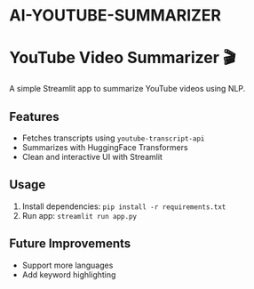# AI-YOUTUBE-SUMMARIZER
# YouTube Video Summarizer 🎬

A simple Streamlit app to summarize YouTube videos using NLP.

## Features
- Fetches transcripts using `youtube-transcript-api`
- Summarizes with HuggingFace Transformers
- Clean and interactive UI with Streamlit

## Usage
1. Install dependencies: `pip install -r requirements.txt`
2. Run app: `streamlit run app.py`

## Future Improvements
- Support more languages
- Add keyword highlighting
